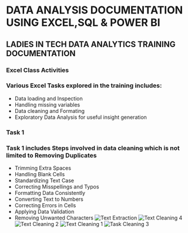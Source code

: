 # DATA ANALYSIS DOCUMENTATION USING EXCEL,SQL & POWER BI

## LADIES IN TECH DATA ANALYTICS TRAINING DOCUMENTATION

### Excel Class Activities

### Various Excel Tasks explored in the training includes:

- Data loading and Inspection
- Handling missing variables
- Data cleaning and Formating
- Exploratory Data Analysis for useful insight generation

### Task 1
### Task 1 includes Steps involved in data cleaning which is not limited to Removing Duplicates
- Trimming Extra Spaces
- Handling Blank Cells
- Standardizing Text Case
- Correcting Misspellings and Typos
- Formatting Data Consistently
- Converting Text to Numbers
- Correcting Errors in Cells
- Applying Data Validation
- Removing Unwanted Characters
  ![Text Extraction](https://github.com/user-attachments/assets/23c3eb66-2ac1-4347-9b61-ca9ebb3d157c)
![Text Cleaning 4](https://github.com/user-attachments/assets/ca7c06c7-0e08-445d-8269-121126f26c60)
![Text Cleaning 2](https://github.com/user-attachments/assets/69e6b717-e833-419b-b87a-a4fbcb153a29)
![Text Cleaning 1](https://github.com/user-attachments/assets/d3909e86-cbe8-47a1-9fe4-b52f0a32fec3)
![Task Cleaning 3](https://github.com/user-attachments/assets/8837d363-d7b0-4dc9-8cb2-f329edac5c99)


